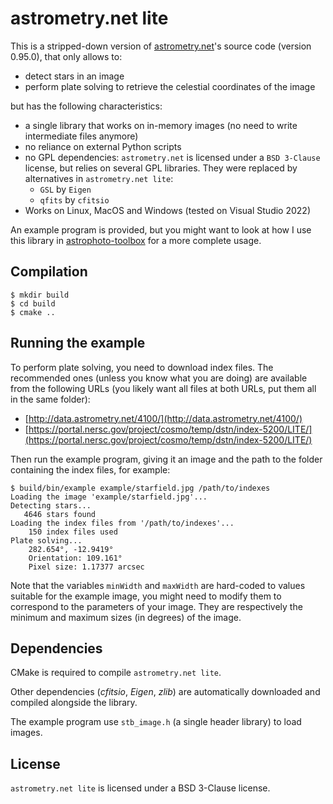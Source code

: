 # astrometry.net lite

This is a stripped-down version of [astrometry.net](https://github.com/dstndstn/astrometry.net)'s
source code (version 0.95.0), that only allows to:

  * detect stars in an image
  * perform plate solving to retrieve the celestial coordinates of the image

but has the following characteristics:

  * a single library that works on in-memory images (no need to write intermediate files anymore)
  * no reliance on external Python scripts
  * no GPL dependencies: ```astrometry.net``` is licensed under a ```BSD 3-Clause``` license,
  but relies on several GPL libraries. They were replaced by alternatives in
  ```astrometry.net lite```:
    * ```GSL``` by ```Eigen```
    * ```qfits``` by ```cfitsio```
  * Works on Linux, MacOS and Windows (tested on Visual Studio 2022)


An example program is provided, but you might want to look at how I use this library in
[astrophoto-toolbox](https://github.com/Kanma/astrophoto-toolbox) for a more complete usage.


## Compilation

```
$ mkdir build
$ cd build
$ cmake ..
```


## Running the example

To perform plate solving, you need to download index files. The recommended ones (unless you
know what you are doing) are available from the following URLs (you likely want all files at
both URLs, put them all in the same folder):

  * [http://data.astrometry.net/4100/](http://data.astrometry.net/4100/)
  * [https://portal.nersc.gov/project/cosmo/temp/dstn/index-5200/LITE/](https://portal.nersc.gov/project/cosmo/temp/dstn/index-5200/LITE/)

Then run the example program, giving it an image and the path to the folder containing the
index files, for example:

```
$ build/bin/example example/starfield.jpg /path/to/indexes
Loading the image 'example/starfield.jpg'...
Detecting stars...
   4646 stars found
Loading the index files from '/path/to/indexes'...
    150 index files used
Plate solving...
    282.654°, -12.9419°
    Orientation: 109.161°
    Pixel size: 1.17377 arcsec
```

Note that the variables ```minWidth``` and ```maxWidth``` are hard-coded to values suitable
for the example image, you might need to modify them to correspond to the parameters of your
image. They are respectively the minimum and maximum sizes (in degrees) of the image.


## Dependencies

CMake is required to compile ```astrometry.net lite```.

Other dependencies (*cfitsio*, *Eigen*, *zlib*) are automatically downloaded and compiled
alongside the library.

The example program use ```stb_image.h``` (a single header library) to load images.


## License

```astrometry.net lite``` is licensed under a BSD 3-Clause license.
